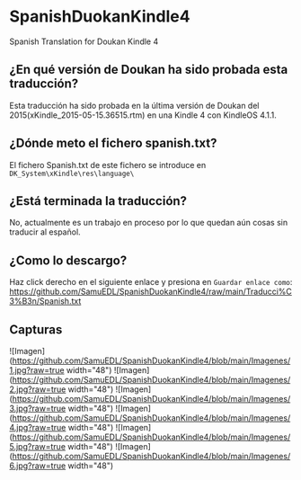 # SpanishDuokanKindle4
Spanish Translation for Doukan Kindle 4

## ¿En qué versión de Doukan ha sido probada esta traducción?

Esta traducción ha sido probada en la última versión de Doukan del 2015(xKindle_2015-05-15.36515.rtm) en una Kindle 4 con KindleOS 4.1.1.

## ¿Dónde meto el fichero spanish.txt?

El fichero Spanish.txt de este fichero se introduce en ` DK_System\xKindle\res\language\`

## ¿Está terminada la traducción?
No, actualmente es un trabajo en proceso por lo que quedan aún cosas sin traducir al español.

## ¿Como lo descargo?
Haz click derecho en el siguiente enlace y presiona en `Guardar enlace como`:
https://github.com/SamuEDL/SpanishDuokanKindle4/raw/main/Traducci%C3%B3n/Spanish.txt

## Capturas
![Imagen](https://github.com/SamuEDL/SpanishDuokanKindle4/blob/main/Imagenes/1.jpg?raw=true width="48")
![Imagen](https://github.com/SamuEDL/SpanishDuokanKindle4/blob/main/Imagenes/2.jpg?raw=true width="48")
![Imagen](https://github.com/SamuEDL/SpanishDuokanKindle4/blob/main/Imagenes/3.jpg?raw=true width="48")
![Imagen](https://github.com/SamuEDL/SpanishDuokanKindle4/blob/main/Imagenes/4.jpg?raw=true width="48")
![Imagen](https://github.com/SamuEDL/SpanishDuokanKindle4/blob/main/Imagenes/5.jpg?raw=true width="48")
![Imagen](https://github.com/SamuEDL/SpanishDuokanKindle4/blob/main/Imagenes/6.jpg?raw=true width="48")
